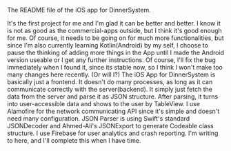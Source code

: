 The README file of the iOS app for DinnerSystem.

It's the first project for me and I'm glad it can be better and better. I know it is not as good as the commercial-apps outside, but I think it's good enough for me. Of course, it needs to be going on for much more functionalities, but since I'm also currently learning Kotlin(Android) by my self, I choose to pause the thinking of adding more things in the App until I made the Android version useable or I get any further instructions. Of course, I'll fix the bug immediately when I found it, since its stable now, so I think I won't make too many changes here recently. (Or will I?)
The iOS App for DinnerSystem is basically just a frontend. It doesn't do many processes, as long as it can communicate correctly with the server(backend). It simply just fetch the data from the server and parse it as JSON structure. After parsing, it turns into user-accessible data and shows to the user by TableView.
I use Alamofire for the network communicating API since it's simple and doesn't need many configuration. JSON Parser is using Swift's standard JSONDecoder and Ahmed-Ali's JSONExport to generate Codeable class structure. I use Firebase for user analytics and crash reporting.
I'm writing to here, and I'll complete this when I have time.
